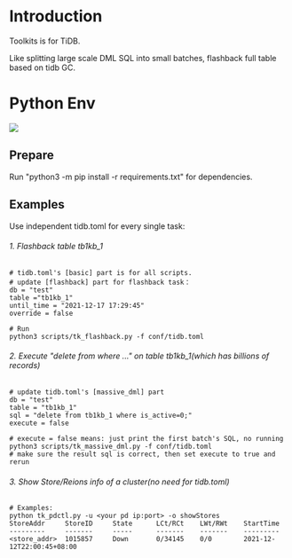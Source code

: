 # Introduction
Toolkits is for TiDB. 

Like splitting large scale DML SQL into small batches, flashback full table based on tidb GC.  

# Python Env
![](https://img.shields.io/static/v1?label=Python&message=3.6&color=green&?style=for-the-badge)

## Prepare 
Run "python3 -m pip install -r requirements.txt" for dependencies.

## Examples
    
Use independent tidb.toml for every single task:

###### 1. Flashback table tb1kb_1
```
# tidb.toml's [basic] part is for all scripts.
# update [flashback] part for flashback task：
db = "test"
table ="tb1kb_1"
until_time = "2021-12-17 17:29:45"
override = false

# Run 
python3 scripts/tk_flashback.py -f conf/tidb.toml
```

###### 2. Execute "delete from where ..." on table tb1kb_1(which has billions of records)
```
# update tidb.toml's [massive_dml] part
db = "test"
table = "tb1kb_1"
sql = "delete from tb1kb_1 where is_active=0;"
execute = false

# execute = false means: just print the first batch's SQL, no running
python3 scripts/tk_massive_dml.py -f conf/tidb.toml
# make sure the result sql is correct, then set execute to true and rerun
```

###### 3. Show Store/Reions info of a cluster(no need for tidb.toml)  
```
# Examples:
python tk_pdctl.py -u <your pd ip:port> -o showStores
StoreAddr     StoreID     State      LCt/RCt    LWt/RWt    StartTime                     
---------     -------     -----      -------    -------    ---------                     
<store_addr>  1015857     Down       0/34145    0/0        2021-12-12T22:00:45+08:00 
```
